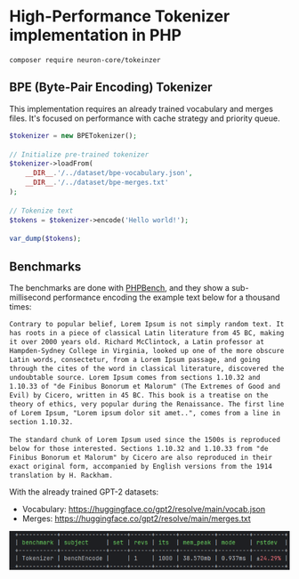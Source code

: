# High-Performance Tokenizer implementation in PHP

```
composer require neuron-core/tokeinzer
```

## BPE (Byte-Pair Encoding) Tokenizer

This implementation requires an already trained vocabulary and merges files. It's focused on performance
with cache strategy and priority queue.

```php
$tokenizer = new BPETokenizer();

// Initialize pre-trained tokenizer
$tokenizer->loadFrom(
    __DIR__.'/../dataset/bpe-vocabulary.json',
    __DIR__.'/../dataset/bpe-merges.txt'
);

// Tokenize text
$tokens = $tokenizer->encode('Hello world!');

var_dump($tokens);
```

## Benchmarks

The benchmarks are done with [PHPBench](https://github.com/phpbench/phpbench), and they show a sub-millisecond performance
encoding the example text below for a thousand times:

```
Contrary to popular belief, Lorem Ipsum is not simply random text. It has roots in a piece of classical Latin literature from 45 BC, making it over 2000 years old. Richard McClintock, a Latin professor at Hampden-Sydney College in Virginia, looked up one of the more obscure Latin words, consectetur, from a Lorem Ipsum passage, and going through the cites of the word in classical literature, discovered the undoubtable source. Lorem Ipsum comes from sections 1.10.32 and 1.10.33 of "de Finibus Bonorum et Malorum" (The Extremes of Good and Evil) by Cicero, written in 45 BC. This book is a treatise on the theory of ethics, very popular during the Renaissance. The first line of Lorem Ipsum, "Lorem ipsum dolor sit amet..", comes from a line in section 1.10.32.

The standard chunk of Lorem Ipsum used since the 1500s is reproduced below for those interested. Sections 1.10.32 and 1.10.33 from "de Finibus Bonorum et Malorum" by Cicero are also reproduced in their exact original form, accompanied by English versions from the 1914 translation by H. Rackham.
```

With the already trained GPT-2 datasets:

- Vocabulary: https://huggingface.co/gpt2/resolve/main/vocab.json
- Merges: https://huggingface.co/gpt2/resolve/main/merges.txt

![PHP Tokenizer](./doc/tokenizer-bench.png)
